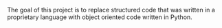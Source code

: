 The goal of this project is to replace structured code that was written in a proprietary language with object oriented code written in Python.
